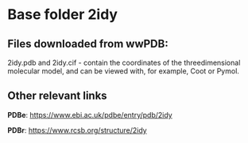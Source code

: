 # Base folder 2idy

## Files downloaded from wwPDB:

2idy.pdb and 2idy.cif - contain the coordinates of the threedimensional molecular model, and can be viewed with, for example, Coot or Pymol.


## Other relevant links 
**PDBe**:  https://www.ebi.ac.uk/pdbe/entry/pdb/2idy
 
**PDBr**: https://www.rcsb.org/structure/2idy 
